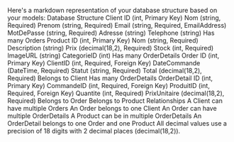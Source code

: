 Here's a markdown representation of your database structure based on your models:
Database Structure
Client
ID (int, Primary Key)
Nom (string, Required)
Prenom (string, Required)
Email (string, Required, EmailAddress)
MotDePasse (string, Required)
Adresse (string)
Telephone (string)
Has many Orders
Product
ID (int, Primary Key)
Nom (string, Required)
Description (string)
Prix (decimal(18,2), Required)
Stock (int, Required)
ImageURL (string)
CategorieID (int)
Has many OrderDetails
Order
ID (int, Primary Key)
ClientID (int, Required, Foreign Key)
DateCommande (DateTime, Required)
Statut (string, Required)
Total (decimal(18,2), Required)
Belongs to Client
Has many OrderDetails
OrderDetail
ID (int, Primary Key)
CommandeID (int, Required, Foreign Key)
ProduitID (int, Required, Foreign Key)
Quantite (int, Required)
PrixUnitaire (decimal(18,2), Required)
Belongs to Order
Belongs to Product
Relationships
A Client can have multiple Orders
An Order belongs to one Client
An Order can have multiple OrderDetails
A Product can be in multiple OrderDetails
An OrderDetail belongs to one Order and one Product
All decimal values use a precision of 18 digits with 2 decimal places (decimal(18,2)).